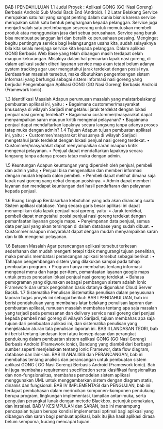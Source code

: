 BAB I
PENDAHULUAN
1.1	Judul Proyek	: Aplikasi GONG (GO-Nasi Goreng) Berbasis Android Sub Modul Back End (Android).
1.2	Latar Belakang 
Service merupakan satu hal yang sangat penting dalam dunia bisnis karena service merupakan salah satu bentuk penghargaan kepada pelanggan. Service juga menjadi salah satu pertimbangan seseorang untuk memutuskan membeli produk atau menggunakan jasa dari sebua perusahaan. Service yang buruk bisa membuat pelanggan lari dan beralih ke perusahaan pesaing. Mengingat begitu pentingnya service bagi kelangsungan usaha kita, sudah selayaknya bila kita selalu menjaga service kita kepada pelanggan.
Dalam aplikasi GONG Berbasis Web Base yang telah dibangun masih terdapat celah maupun kekurangan. Misalnya dalam hal pencarian lapak nasi goreng, di dalam aplikasi sudah diberi layanan service map akan tetapi belum adanya system tracking agar user mengetahui jarak terdekat dengan posisi nya.
Berdasarkan masalah tersebut, maka dibutuhkan pengembangan sistem informasi yang berfungsi sebagai sistem informasi nasi goreng yang berjudul Pengembangan Aplikasi GONG (GO Nasi Goreng) Berbasis Android (Framework Ionic). 

1.3	Identifikasi Masalah
Adapun perumusan masalah yang melatarbelakangi pembuatan aplikasi ini, yaitu :
•	Bagaimana custommer/masyarakat khususnya di wilayah Sarijadi mengetahui jarak terdekat dengan lokasi penjual nasi goreng terdekat?
•	Bagaimana custommer/masyarakat dapat menyampaikan saran maupun kritik mengenai pelayanan?
•	Bagaimana penjual dapat mendaftarkan lapaknya secara langsung tanpa adanya proses tatap muka dengan admin?
1.4	Tujuan
Adapun tujuan pembuatan aplikasi ini, yaitu :
•	Custommer/masyarakat khususnya di wilayah Sarijadi mengetahui jarak terdekat dengan lokasi penjual nasi goreng terdekat.
•	Custommer/masyarakat dapat menyampaikan saran maupun kritik mengenai pelayanan.
•	Penjual dapat mendaftarkan lapaknya secara langsung tanpa adanya proses tatap muka dengan admin.

1.5	Keuntungan 
Adapun keuntungan yang diperoleh oleh penjual, pembeli dan admin yaitu;
•	Penjual bisa mengenalkan dan memberi informasi dengan mudah kepada calon pembeli.
•	Pembeli dapat melihat dimana saja lapak nasi goreng yang dekat dengan posisinya.
•	Admin dapat memberi layanan dan mendapat keuntungan dari hasil pendaftaran dan pelayanan kepada penjual.

1.6	Ruang Lingkup
Berdasarkan kebutuhan yang ada akan dirancang suatu Sistem aplikasi database. Yang secara garis besar aplikasi ini dapat menampilkan data lapak penjual nasi goreng, yaitu:
•	Jarak terdekat, pembeli dapat mengetahui posisi penjual nasi goreng terdekat dengan pemanfaatan layanan google maps.
•	Penyimpanan data penjual, semua data penjual yang akan tersimpan di dalam database yang sudah dibuat.
•	Custommer maupun masyarakat dapat dengan mudah menyampaikan saran dan kritik mengenai pelayanan.

1.6 Batasan Masalah
     Agar perancangan aplikasi tersebut terkesan sederhanan dan mudah mengerti tetepi tidak mengurangi tujuan penelitian, maka penulis membatasi perancangan aplikasi tersebut sebagai berikut :
•	Tahapan pengembangan sistem yang dilakukan sampai pada tahap pembuatan program.
•	Program hanya membahas tentang informasi mengenai menu dan harga per-item, pemanfaatan layanan google maps untuk proses pencarian lokasi penjual nasi goreng terdekat.
•	Bahasa pemograman yang digunakan sebagai pembangun sistem adalah Ionic Framework dan untuk pengolahan basis datanya digunakan Cloud Server Back&.
1.7 Sistematika Penulisan
Sistematika penulisan dalam penyusunan laporan tugas proyek ini sebagai berikut:
BAB I PENDAHULUAN, bab ini berisi pendahuluan yang membahas latar belakang penulisan laporan dan pembuatan aplikasi, rumusan masalah membahas tentang apa saja masalah yang terjadi pada pemesanan dan delivery service nasi goreng dari penjual kepada pembeli nasi goreng di wilayah Sarijadi, tujuan membahas apa saja tujuan dari pembuatan aplikasi ini, dan sistematika penulisan yang menjelaskan aturan tata penulisan laporan ini.
BAB II LANDASAN TEORI, bab ini berisi tentang landasan teori atau konsep dasar dan perangkat pendukung dalam pembuatan sistem aplikasi GONG (GO Nasi Goreng) Berbasis Android (Framework Ionic), Bandung yang diambil dari berbagai sumber seperti menjelaskan tentang Ionic Framewor, data flow diagram, database dan lain-lain.
BAB III ANALISIS dan PERANCANGAN, bab ini membahas tentang analisis dan perancangan untuk pembuatan sistem aplikasi GONG ( GO Nasi Goreng) Berbasis Android (Framework Ionic). Bab ini juga membahas requirement specification serta klasifikasi fungsionalitas dan non-fungsionalitas, membahas pemodelan sistem aplikasi menggunakan UML untuk menggambarkan sistem dengan diagram statis, dinamis dan fungsional. 
BAB IV IMPLEMENTASI dan PENGUJIAN, bab ini terdapat pembahasan dalam merincikan komponen-komponen pendukung berupa program, lingkungan implementasi, tampilan antar-muka, serta pengujian perangkat lunak dengan metode Blackbox, petunjuk pemakaian, dan instalasi.
BAB V KESIMPULAN dan SARAN, bab ini menampung pencapaian tujuan berupa kondisi implementasi optimal bagi aplikasi yang dibangun dan saran bagi pembuat aplikasi, baik itu jika hasil aplikasi dirasa belum sempurna, kurang mencapai tujuan.







